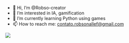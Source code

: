 - 👋 Hi, I’m @Robso-creator
- 👀 I’m interested in IA, gamification
- 🌱 I’m currently learning Python using games
- 📫 How to reach me: contato.robsonallef@gmail.com
<img align='center' src='https://github-readme-stats-six-smoky-25.vercel.app/api?username=Robso-creator&show_icons=true&hide_border=true'/>

